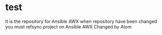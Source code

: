 # test
It is the repository for Ansible AWX
when repository have been changed you must refsync project on Ansible AWX
Changed by Atom
